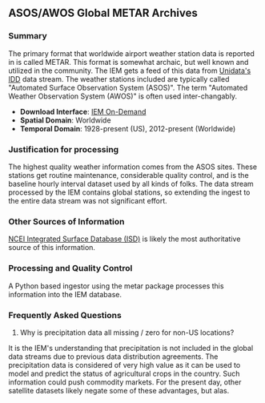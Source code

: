 ## <a name="metar"></a>ASOS/AWOS Global METAR Archives

### Summary

The primary format that worldwide airport weather station data is reported in is called METAR. This format is somewhat archaic, but well known and utilized in the community.  The IEM gets a feed of this data from [Unidata's IDD](http://unidata.ucar.edu) data stream.  The weather stations included are typically called "Automated Surface Observation System (ASOS)".  The term "Automated Weather Observation System (AWOS)" is often used inter-changably.

* __Download Interface__: [IEM On-Demand](https://mesonet.agron.iastate.edu/request/download.phtml)
* __Spatial Domain__: Worldwide
* __Temporal Domain__: 1928-present (US), 2012-present (Worldwide)

### Justification for processing

The highest quality weather information comes from the ASOS sites.  These stations get routine maintenance, considerable quality control, and is the baseline hourly interval dataset used by all kinds of folks.  The data stream processed by the IEM contains global stations, so extending the ingest to the entire data stream was not significant effort.

### Other Sources of Information

[NCEI Integrated Surface Database (ISD)](https://www.ncdc.noaa.gov/isd) is likely the most authoritative source of this information.

### Processing and Quality Control

A Python based ingestor using the metar package processes this information into the IEM database.

### <a name="faq"></a> Frequently Asked Questions

1. Why is precipitation data all missing / zero for non-US locations?

It is the IEM's understanding that precipitation is not included in the global data streams due to previous data distribution agreements.  The precipitation data is considered of very high value as it can be used to model and predict the status of agricultural crops in the country.  Such information could push commodity markets.  For the present day, other satellite datasets likely negate some of these advantages, but alas.


